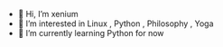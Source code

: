 - 👋 Hi, I’m xenium
- 👀 I’m interested in Linux , Python , Philosophy , Yoga 
- 🌱 I’m currently learning Python for now 
